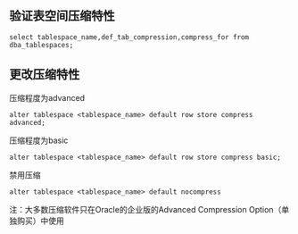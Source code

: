 

## 验证表空间压缩特性

`select tablespace_name,def_tab_compression,compress_for from dba_tablespaces;`

## 更改压缩特性

压缩程度为advanced

`alter tablespace <tablespace_name> default row store compress advanced;`

压缩程度为basic

`alter tablespace <tablespace_name> default row store compress basic;`

禁用压缩

`alter tablespace <tablespace_name> default nocompress`



注：大多数压缩软件只在Oracle的企业版的Advanced Compression Option（单独购买）中使用